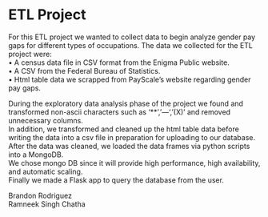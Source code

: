 # ETL Project  
For this ETL project we wanted to collect data to begin analyze gender pay gaps for different types of occupations. The data we collected for the ETL project were:  
•	A census data file in CSV format from the Enigma Public website.    
•	A CSV from the Federal Bureau of Statistics.  
•	Html table data we scrapped from PayScale’s website regarding gender pay gaps.

During the exploratory data analysis phase of the project we found and transformed non-ascii characters such as ‘**’,’—‘,’(X)’ and removed unnecessary columns.  
In addition, we transformed and cleaned up the html table data before writing the data into a csv file in preparation for uploading to our database.  
After the data was cleaned, we loaded the data frames via python scripts into a MongoDB.  
We chose mongo DB since it will provide high performance, high availability, and automatic scaling.  
Finally we made a Flask app to query the database from the user.  	

Brandon Rodriguez  
Ramneek Singh Chatha

